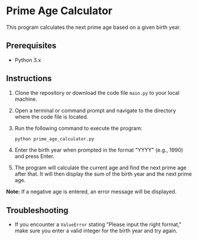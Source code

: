 # Prime Age Calculator

This program calculates the next prime age based on a given birth year.

## Prerequisites

- Python 3.x

## Instructions

1. Clone the repository or download the code file `main.py` to your local machine.

2. Open a terminal or command prompt and navigate to the directory where the code file is located.

3. Run the following command to execute the program:

   ```bash
   python prime_age_calculator.py
   ```


4. Enter the birth year when prompted in the format "YYYY" (e.g., 1990) and press Enter.

5. The program will calculate the current age and find the next prime age after that. It will then display the sum of the birth year and the next prime age.

**Note:** If a negative age is entered, an error message will be displayed.

## Troubleshooting

- If you encounter a `ValueError` stating "Please input the right format," make sure you enter a valid integer for the birth year and try again.

